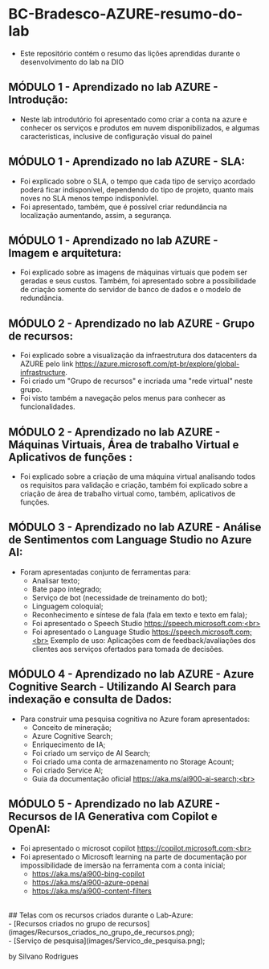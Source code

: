 # BC-Bradesco-AZURE-resumo-do-lab
- Este repositório contém o resumo das lições aprendidas durante o desenvolvimento do lab na DIO
## MÓDULO 1 -  Aprendizado no lab AZURE - Introdução:
- Neste lab introdutório foi apresentado como criar a conta na azure e conhecer os serviços e produtos em nuvem disponibilizados, e algumas caracteristicas, inclusive de configuração visual do painel
## MÓDULO 1 -  Aprendizado no lab AZURE - SLA:
- Foi explicado sobre o SLA, o tempo que cada tipo de serviço acordado poderá ficar indisponível, dependendo do tipo de projeto, quanto mais noves no SLA menos tempo indisponívlel.
- Foi apresentado, também, que é possível criar redundância na localização aumentando, assim, a segurança.
## MÓDULO 1 -  Aprendizado no lab AZURE - Imagem e arquitetura:
- Foi explicado sobre as imagens de máquinas virtuais que podem ser geradas e seus custos. Também, foi apresentado sobre a possibilidade de criação somente do servidor de banco de dados e o modelo de redundância.
## MÓDULO 2 -  Aprendizado no lab AZURE - Grupo de recursos:
- Foi explicado sobre a visualização da infraestrutura dos datacenters da AZURE pelo link <https://azure.microsoft.com/pt-br/explore/global-infrastructure>.
- Foi criado um "Grupo de recursos" e incriada uma "rede virtual" neste grupo.
- Foi visto também a navegação pelos menus para conhecer as funcionalidades.
## MÓDULO 2 -  Aprendizado no lab AZURE - Máquinas Virtuais, Área de trabalho Virtual e Aplicativos de funções :
- Foi explicado sobre a criação de uma máquina virtual analisando todos os requisitos para validação e criação, também foi explicado sobre a criação de área de trabalho virtual como, também, aplicativos de funções.
## MÓDULO 3 -  Aprendizado no lab AZURE - Análise de Sentimentos com Language Studio no Azure AI:
- Foram apresentadas conjunto de ferramentas para:<br>
  - Analisar texto;<br>
  - Bate papo integrado;<br>
  - Serviço de bot (necessidade de treinamento do bot);<br>
  - Linguagem coloquial;<br>
  - Reconhecimento e síntese de fala (fala em texto e texto em fala);<br>
  - Foi apresentado o Speech Studio https://speech.microsoft.com;<br>
  - Foi apresentado o Language Studio https://speech.microsoft.com;<br>
Exemplo de uso: Aplicações com de feedback/avaliações dos clientes aos serviços ofertados para tomada de decisões.<br>
## MÓDULO 4 -  Aprendizado no lab AZURE - Azure Cognitive Search - Utilizando AI Search para indexação e consulta de Dados:<br>
- Para construir uma pesquisa cognitiva no Azure foram apresentados:<br>
   - Conceito de mineração;<br>
   - Azure Cognitive Search;<br>
   - Enriquecimento de IA;<br>
   - Foi criado um serviço de AI Search;<br>
   - Foi criado uma conta de armazenamento no Storage Acount;<br>
   - Foi criado  Service AI;<br>
   - Guia da documentação oficial https://aka.ms/ai900-ai-search;<br>
## MÓDULO 5 -  Aprendizado no lab AZURE - Recursos de IA Generativa com Copilot e OpenAI:<br>
- Foi apresentado o microsot copilot https://copilot.microsoft.com;<br>
- Foi apresentado o Microsoft learning na parte de documentação por impossibilidade de imersão na ferramenta com a conta inicial; <br>
  - https://aka.ms/ai900-bing-copilot<br>
  - https://aka.ms/ai900-azure-openai<br>
  - https://aka.ms/ai900-content-filters<br>
<br>
## Telas com os recursos criados durante o Lab-Azure:<br>
  - [Recursos criados no grupo de recursos](images/Recursos_criados_no_grupo_de_recursos.png);<br>
  - [Serviço de pesquisa](images/Servico_de_pesquisa.png);<br>



by Silvano Rodrigues
